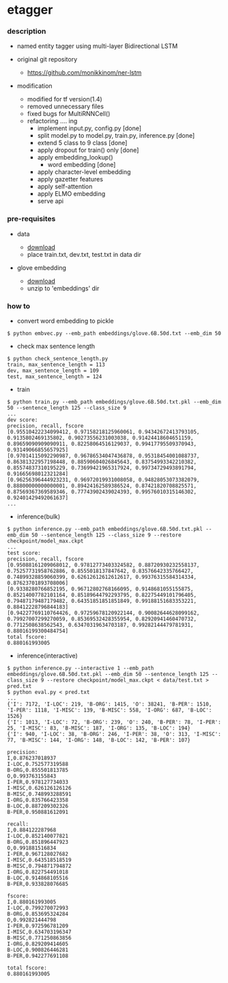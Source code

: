 etagger
====

### description

- named entity tagger using multi-layer Bidirectional LSTM

- original git repository
  - https://github.com/monikkinom/ner-lstm

- modification
  - modified for tf version(1.4)
  - removed unnecessary files
  - fixed bugs for MultiRNNCell()
  - refactoring .... ing
    - implement input.py, config.py [done]
    - split model.py to model.py, train.py, inference.py [done]
    - extend 5 class to 9 class [done]
    - apply dropout for train() only [done]
    - apply embedding_lookup()
      - word embedding [done]
    - apply character-level embedding
    - apply gazetter features
    - apply self-attention
    - apply ELMO embedding
    - serve api

### pre-requisites

- data
  - [download](https://github.com/mxhofer/Named-Entity-Recognition-BidirectionalLSTM-CNN-CoNLL/tree/master/data) 
  - place train.txt, dev.txt, test.txt in data dir

- glove embedding
  - [download](http://nlp.stanford.edu/data/glove.6B.zip)
  - unzip to 'embeddings' dir

### how to 

- convert word embedding to pickle
```
$ python embvec.py --emb_path embeddings/glove.6B.50d.txt --emb_dim 50
```

- check max sentence length
```
$ python check_sentence_length.py
train, max_sentence_length = 113
dev, max_sentence_length = 109
test, max_sentence_length = 124
```

- train
```
$ python train.py --emb_path embeddings/glove.6B.50d.txt.pkl --emb_dim 50 --sentence_length 125 --class_size 9
...
dev score:
precision, recall, fscore
[0.95510422234099412, 0.97158218125960061, 0.94342672413793105, 0.9135802469135802, 0.90273556231003038, 0.91424418604651159, 0.89659090909090911, 0.82258064516129037, 0.99417795509370943, 0.93149066855657925]
[0.97014115092290987, 0.96786534047436878, 0.95318454001088737, 0.86381322957198448, 0.88590604026845643, 0.83754993342210382, 0.85574837310195229, 0.73699421965317924, 0.99734729493891794, 0.91665698012321284]
[0.96256396444923231, 0.96972019931008058, 0.94828053073382079, 0.88800000000000001, 0.89424162589386524, 0.87421820708825571, 0.87569367369589346, 0.77743902439024393, 0.99576010315146302, 0.92401429492061637]
...
```

- inference(bulk)
```
$ python inference.py --emb_path embeddings/glove.6B.50d.txt.pkl --emb_dim 50 --sentence_length 125 --class_size 9 --restore checkpoint/model_max.ckpt
...
test score:
precision, recall, fscore
[0.95088161209068012, 0.97812773403324582, 0.88720930232558137, 0.75257731958762886, 0.8555018137847642, 0.83576642335766427, 0.74899328859060399, 0.62612612612612617, 0.99376315584314334, 0.87623701893708006]
[0.9338280766852195, 0.96712802768166095, 0.9148681055155875, 0.85214007782101164, 0.85189644792293795, 0.82275449101796405, 0.79487179487179482, 0.64351851851851849, 0.99188151683353221, 0.88412228796844183]
[0.94227769110764426, 0.97259678120922144, 0.90082644628099162, 0.79927007299270059, 0.85369532428355954, 0.82920941460470732, 0.7712508638562543, 0.63470319634703187, 0.99282144479781931, 0.88016199300484754]
total fscore:
0.880161993005
```

- inference(interactive)
```
$ python inference.py --interactive 1 --emb_path embeddings/glove.6B.50d.txt.pkl --emb_dim 50 --sentence_length 125 --class_size 9 --restore checkpoint/model_max.ckpt < data/test.txt > pred.txt
$ python eval.py < pred.txt
...
{'I': 7172, 'I-LOC': 219, 'B-ORG': 1415, 'O': 38241, 'B-PER': 1510, 'I-PER': 1118, 'I-MISC': 139, 'B-MISC': 558, 'I-ORG': 687, 'B-LOC': 1526}
{'I': 1013, 'I-LOC': 72, 'B-ORG': 239, 'O': 240, 'B-PER': 78, 'I-PER': 25, 'I-MISC': 83, 'B-MISC': 187, 'I-ORG': 135, 'B-LOC': 194}
{'I': 940, 'I-LOC': 38, 'B-ORG': 246, 'I-PER': 38, 'O': 313, 'I-MISC': 77, 'B-MISC': 144, 'I-ORG': 148, 'B-LOC': 142, 'B-PER': 107}

precision:
I,0.876237018937
I-LOC,0.752577319588
B-ORG,0.855501813785
O,0.993763155843
I-PER,0.978127734033
I-MISC,0.626126126126
B-MISC,0.748993288591
I-ORG,0.835766423358
B-LOC,0.887209302326
B-PER,0.950881612091

recall:
I,0.884122287968
I-LOC,0.852140077821
B-ORG,0.851896447923
O,0.991881516834
I-PER,0.967128027682
I-MISC,0.643518518519
B-MISC,0.794871794872
I-ORG,0.822754491018
B-LOC,0.914868105516
B-PER,0.933828076685

fscore:
I,0.880161993005
I-LOC,0.799270072993
B-ORG,0.853695324284
O,0.992821444798
I-PER,0.972596781209
I-MISC,0.634703196347
B-MISC,0.771250863856
I-ORG,0.829209414605
B-LOC,0.900826446281
B-PER,0.942277691108

total fscore:
0.880161993005
```

